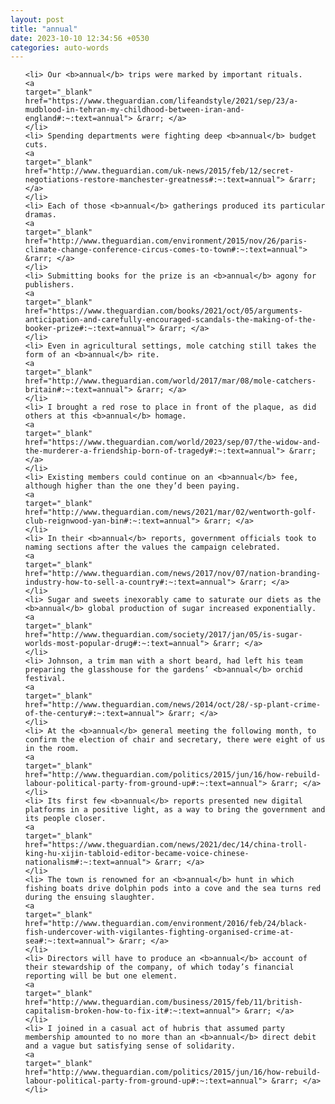 ```yaml
---
layout: post
title: "annual"
date: 2023-10-10 12:34:56 +0530
categories: auto-words
---
```

<ol>

    <li> Our <b>annual</b> trips were marked by important rituals.
    <a 
    target="_blank" 
    href="https://www.theguardian.com/lifeandstyle/2021/sep/23/a-mudblood-in-tehran-my-childhood-between-iran-and-england#:~:text=annual"> &rarr; </a>
    </li>
    <li> Spending departments were fighting deep <b>annual</b> budget cuts.
    <a 
    target="_blank" 
    href="http://www.theguardian.com/uk-news/2015/feb/12/secret-negotiations-restore-manchester-greatness#:~:text=annual"> &rarr; </a>
    </li>
    <li> Each of those <b>annual</b> gatherings produced its particular dramas.
    <a 
    target="_blank" 
    href="http://www.theguardian.com/environment/2015/nov/26/paris-climate-change-conference-circus-comes-to-town#:~:text=annual"> &rarr; </a>
    </li>
    <li> Submitting books for the prize is an <b>annual</b> agony for publishers.
    <a 
    target="_blank" 
    href="https://www.theguardian.com/books/2021/oct/05/arguments-anticipation-and-carefully-encouraged-scandals-the-making-of-the-booker-prize#:~:text=annual"> &rarr; </a>
    </li>
    <li> Even in agricultural settings, mole catching still takes the form of an <b>annual</b> rite.
    <a 
    target="_blank" 
    href="http://www.theguardian.com/world/2017/mar/08/mole-catchers-britain#:~:text=annual"> &rarr; </a>
    </li>
    <li> I brought a red rose to place in front of the plaque, as did others at this <b>annual</b> homage.
    <a 
    target="_blank" 
    href="https://www.theguardian.com/world/2023/sep/07/the-widow-and-the-murderer-a-friendship-born-of-tragedy#:~:text=annual"> &rarr; </a>
    </li>
    <li> Existing members could continue on an <b>annual</b> fee, although higher than the one they’d been paying.
    <a 
    target="_blank" 
    href="http://www.theguardian.com/news/2021/mar/02/wentworth-golf-club-reignwood-yan-bin#:~:text=annual"> &rarr; </a>
    </li>
    <li> In their <b>annual</b> reports, government officials took to naming sections after the values the campaign celebrated.
    <a 
    target="_blank" 
    href="http://www.theguardian.com/news/2017/nov/07/nation-branding-industry-how-to-sell-a-country#:~:text=annual"> &rarr; </a>
    </li>
    <li> Sugar and sweets inexorably came to saturate our diets as the <b>annual</b> global production of sugar increased exponentially.
    <a 
    target="_blank" 
    href="http://www.theguardian.com/society/2017/jan/05/is-sugar-worlds-most-popular-drug#:~:text=annual"> &rarr; </a>
    </li>
    <li> Johnson, a trim man with a short beard, had left his team preparing the glasshouse for the gardens’ <b>annual</b> orchid festival.
    <a 
    target="_blank" 
    href="http://www.theguardian.com/news/2014/oct/28/-sp-plant-crime-of-the-century#:~:text=annual"> &rarr; </a>
    </li>
    <li> At the <b>annual</b> general meeting the following month, to confirm the election of chair and secretary, there were eight of us in the room.
    <a 
    target="_blank" 
    href="http://www.theguardian.com/politics/2015/jun/16/how-rebuild-labour-political-party-from-ground-up#:~:text=annual"> &rarr; </a>
    </li>
    <li> Its first few <b>annual</b> reports presented new digital platforms in a positive light, as a way to bring the government and its people closer.
    <a 
    target="_blank" 
    href="https://www.theguardian.com/news/2021/dec/14/china-troll-king-hu-xijin-tabloid-editor-became-voice-chinese-nationalism#:~:text=annual"> &rarr; </a>
    </li>
    <li> The town is renowned for an <b>annual</b> hunt in which fishing boats drive dolphin pods into a cove and the sea turns red during the ensuing slaughter.
    <a 
    target="_blank" 
    href="http://www.theguardian.com/environment/2016/feb/24/black-fish-undercover-with-vigilantes-fighting-organised-crime-at-sea#:~:text=annual"> &rarr; </a>
    </li>
    <li> Directors will have to produce an <b>annual</b> account of their stewardship of the company, of which today’s financial reporting will be but one element.
    <a 
    target="_blank" 
    href="http://www.theguardian.com/business/2015/feb/11/british-capitalism-broken-how-to-fix-it#:~:text=annual"> &rarr; </a>
    </li>
    <li> I joined in a casual act of hubris that assumed party membership amounted to no more than an <b>annual</b> direct debit and a vague but satisfying sense of solidarity.
    <a 
    target="_blank" 
    href="http://www.theguardian.com/politics/2015/jun/16/how-rebuild-labour-political-party-from-ground-up#:~:text=annual"> &rarr; </a>
    </li>